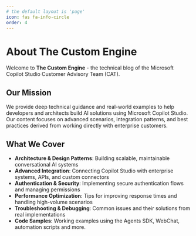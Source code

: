 ```yaml
---
# the default layout is 'page'
icon: fas fa-info-circle
order: 4
---
```


# About The Custom Engine

Welcome to **The Custom Engine** - the technical blog of the Microsoft Copilot Studio Customer Advisory Team (CAT).

## Our Mission

We provide deep technical guidance and real-world examples to help developers and architects build AI solutions using Microsoft Copilot Studio. Our content focuses on advanced scenarios, integration patterns, and best practices derived from working directly with enterprise customers.

## What We Cover

- **Architecture & Design Patterns**: Building scalable, maintainable conversational AI systems
- **Advanced Integration**: Connecting Copilot Studio with enterprise systems, APIs, and custom connectors
- **Authentication & Security**: Implementing secure authentication flows and managing permissions
- **Performance Optimization**: Tips for improving response times and handling high-volume scenarios
- **Troubleshooting & Debugging**: Common issues and their solutions from real implementations
- **Code Samples**: Working examples using the Agents SDK, WebChat, automation scripts and more.
